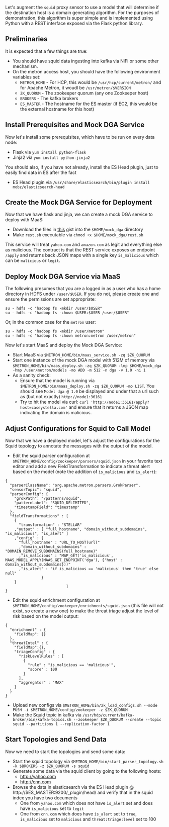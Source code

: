 Let's augment the `squid` proxy sensor to use a model that will determine if the destination host is a domain generating algorithm.  For the purposes of demonstration, this algorithm is super simple and is implemented using Python with a REST interface exposed via the Flask python library.

## Preliminaries
It is expected that a few things are true:
* You should have squid data ingesting into kafka via NiFi or some other mechanism.
* On the metron access host, you should have the following environment variables set:
  * `METRON_HOME` - For HCP, this would be `/usr/hcp/current/metron/` and for Apache Metron, it woudl be `/usr/metron/$VERSION`
  * `ZK_QUORUM` - The zookeeper quorum (any one Zookeeper host)
  * `BROKERS` - The kafka brokers
  * `ES_MASTER` - The hostname for the ES master (if EC2, this would be the external hostname for this host)

## Install Prerequisites and Mock DGA Service

Now let's install some prerequisites, which have to be run on every data
node:
* Flask via `yum install python-flask`
* Jinja2 via `yum install python-jinja2`


You should also, if you have not already, install the ES Head plugin,
just to easily find data in ES after the fact
* ES Head plugin via `/usr/share/elasticsearch/bin/plugin install mobz/elasticsearch-head`


## Create the Mock DGA Service for Deployment

Now that we have flask and jinja, we can create a mock DGA service to deploy with MaaS:
* Download the files in [this](https://gist.github.com/cestella/cba10aff0f970078a4c2c8cade3a4d1a) gist into the `$HOME/mock_dga` directory
* Make `rest.sh` executable via `chmod +x $HOME/mock_dga/rest.sh`

This service will treat `yahoo.com` and `amazon.com` as legit and everything else as malicious.  The contract is that the REST service exposes an endpoint `/apply` and returns back JSON maps with a single key `is_malicious` which can be `malicious` or `legit`.

## Deploy Mock DGA Service via MaaS

The following presumes that you are a logged in as a user who has a
home directory in HDFS under `/user/$USER`.  If you do not, please create one
and ensure the permissions are set appropriate:
```
su - hdfs -c "hadoop fs -mkdir /user/$USER"
su - hdfs -c "hadoop fs -chown $USER:$USER /user/$USER"
```
Or, in the common case for the `metron` user:
```
su - hdfs -c "hadoop fs -mkdir /user/metron"
su - hdfs -c "hadoop fs -chown metron:metron /user/metron"
```

Now let's start MaaS and deploy the Mock DGA Service:
* Start MaaS via `$METRON_HOME/bin/maas_service.sh -zq $ZK_QUORUM`
* Start one instance of the mock DGA model with 512M of memory via `$METRON_HOME/bin/maas_deploy.sh -zq $ZK_QUORUM -lmp $HOME/mock_dga -hmp /user/metron/models -mo ADD -m 512 -n dga -v 1.0 -ni 1`
* As a sanity check:
  * Ensure that the model is running via `$METRON_HOME/bin/maas_deploy.sh -zq $ZK_QUORUM -mo LIST`.  You should see `Model dga @ 1.0` be displayed and under that a url such as (but not exactly) `http://node1:36161`
  * Try to hit the model via curl: `curl 'http://node1:36161/apply?host=caseystella.com'` and ensure that it returns a JSON map indicating the domain is malicious.

## Adjust Configurations for Squid to Call Model
Now that we have a deployed model, let's adjust the configurations for the Squid topology to annotate the messages with the output of the model.

* Edit the squid parser configuration at `$METRON_HOME/config/zookeeper/parsers/squid.json` in your favorite text editor and add a new FieldTransformation to indicate a threat alert based on the model (note the addition of `is_malicious` and `is_alert`):
```
{
  "parserClassName": "org.apache.metron.parsers.GrokParser",
  "sensorTopic": "squid",
  "parserConfig": {
    "grokPath": "/patterns/squid",
    "patternLabel": "SQUID_DELIMITED",
    "timestampField": "timestamp"
  },
  "fieldTransformations" : [
    {
      "transformation" : "STELLAR"
    ,"output" : [ "full_hostname", "domain_without_subdomains", "is_malicious", "is_alert" ]
    ,"config" : {
      "full_hostname" : "URL_TO_HOST(url)"
      ,"domain_without_subdomains" : "DOMAIN_REMOVE_SUBDOMAINS(full_hostname)"
      ,"is_malicious" : "MAP_GET('is_malicious', MAAS_MODEL_APPLY(MAAS_GET_ENDPOINT('dga'), {'host' : domain_without_subdomains}))"
      ,"is_alert" : "if is_malicious == 'malicious' then 'true' else null"
                }
    }
                           ]
}
```
* Edit the squid enrichment configuration at `$METRON_HOME/config/zookeeper/enrichments/squid.json` (this file will not exist, so create a new one) to make the threat triage adjust the level of risk based on the model output:
```
{
  "enrichment" : {
    "fieldMap": {}
  },
  "threatIntel" : {
    "fieldMap":{},
    "triageConfig" : {
      "riskLevelRules" : [
        {
          "rule" : "is_malicious == 'malicious'",
          "score" : 100
        }
      ],
      "aggregator" : "MAX"
    }
  }
}
```
* Upload new configs via `$METRON_HOME/bin/zk_load_configs.sh --mode PUSH -i $METRON_HOME/config/zookeeper -z $ZK_QUORUM`
* Make the Squid topic in kafka via `/usr/hdp/current/kafka-broker/bin/kafka-topics.sh --zookeeper $ZK_QUORUM --create --topic squid --partitions 1 --replication-factor 1`

## Start Topologies and Send Data
Now we need to start the topologies and send some data:
* Start the squid topology via `$METRON_HOME/bin/start_parser_topology.sh -k $BROKERS -z $ZK_QUORUM -s squid`
* Generate some data via the squid client by going to the following hosts:
  * http://yahoo.com
  * http://cnn.com
* Browse the data in elasticsearch via the ES Head plugin @ http://$ES_MASTER:9200/_plugin/head/ and verify that in the squid index you have two documents
  * One from `yahoo.com` which does not have `is_alert` set and does have `is_malicious` set to `legit`
  * One from `cnn.com` which does have `is_alert` set to `true`, `is_malicious` set to `malicious` and `threat:triage:level` set to 100
